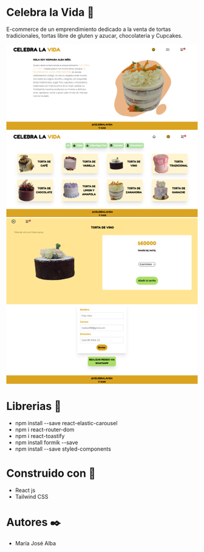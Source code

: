 <h1>Celebra la Vida 🥮</h1>

E-commerce de un emprendimiento dedicado a la venta de tortas tradicionales, tortas libre de gluten y azucar, chocolateria y Cupcakes.

<img src="src/assets/readmeHome.png">
<img src="src/assets/readmeCatalog.png">
<img src="src/assets/readmeDetail.png">
<img src="src/assets/readmeForm.png">

<h1>Librerias 📕</h1>

<ul>
    <li>npm install --save react-elastic-carousel</li>
    <li>npm i react-router-dom</li>
    <li>npm i react-toastify</li>
    <li>npm install formik --save</li>
    <li>npm install --save styled-components</li>
</ul>

<h1>Construido con 🔧</h1>

<ul>
    <li>React js</li>
    <li>Tailwind CSS</li>
</ul>

<h1>Autores ✒️</h1>

<ul>
    <li>María José Alba</li>
</ul>

